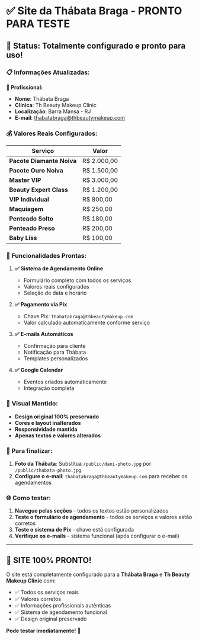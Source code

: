 # ✅ Site da Thábata Braga - PRONTO PARA TESTE

## 🎯 **Status**: Totalmente configurado e pronto para uso!

### 📋 **Informações Atualizadas:**

**👤 Profissional:**
- **Nome**: Thábata Braga
- **Clínica**: Th Beauty Makeup Clinic  
- **Localização**: Barra Mansa - RJ
- **E-mail**: thabatabraga@thbeautymakeup.com

### 💰 **Valores Reais Configurados:**

| Serviço | Valor |
|---------|-------|
| **Pacote Diamante Noiva** | R$ 2.000,00 |
| **Pacote Ouro Noiva** | R$ 1.500,00 |
| **Master VIP** | R$ 3.000,00 |
| **Beauty Expert Class** | R$ 1.200,00 |
| **VIP Individual** | R$ 800,00 |
| **Maquiagem** | R$ 250,00 |
| **Penteado Solto** | R$ 180,00 |
| **Penteado Preso** | R$ 200,00 |
| **Baby Liss** | R$ 100,00 |

### 🚀 **Funcionalidades Prontas:**

1. **✅ Sistema de Agendamento Online**
   - Formulário completo com todos os serviços
   - Valores reais configurados
   - Seleção de data e horário

2. **✅ Pagamento via Pix**  
   - Chave Pix: `thabatabraga@thbeautymakeup.com`
   - Valor calculado automaticamente conforme serviço

3. **✅ E-mails Automáticos**
   - Confirmação para cliente
   - Notificação para Thábata
   - Templates personalizados

4. **✅ Google Calendar**
   - Eventos criados automaticamente
   - Integração completa

### 🎨 **Visual Mantido:**
- **Design original 100% preservado**
- **Cores e layout inalterados** 
- **Responsividade mantida**
- **Apenas textos e valores alterados**

### 📸 **Para finalizar:**

1. **Foto da Thábata**: Substitua `/public/dani-photo.jpg` por `/public/thabata-photo.jpg`
2. **Configure o e-mail**: `thabatabraga@thbeautymakeup.com` para receber os agendamentos

### 🌐 **Como testar:**

1. **Navegue pelas seções** - todos os textos estão personalizados
2. **Teste o formulário de agendamento** - todos os serviços e valores estão corretos
3. **Teste o sistema de Pix** - chave está configurada
4. **Verifique os e-mails** - sistema funcional (após configurar o e-mail)

---

## 🎉 **SITE 100% PRONTO!**

O site está completamente configurado para a **Thábata Braga** e **Th Beauty Makeup Clinic** com:

- ✅ Todos os serviços reais
- ✅ Valores corretos  
- ✅ Informações profissionais autênticas
- ✅ Sistema de agendamento funcional
- ✅ Design original preservado

**Pode testar imediatamente!** 🚀 